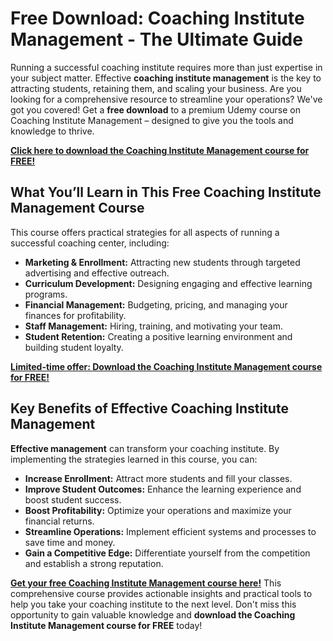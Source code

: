 # Free Download: Coaching Institute Management - The Ultimate Guide

Running a successful coaching institute requires more than just expertise in your subject matter. Effective **coaching institute management** is the key to attracting students, retaining them, and scaling your business. Are you looking for a comprehensive resource to streamline your operations? We've got you covered! Get a **free download** to a premium Udemy course on Coaching Institute Management – designed to give you the tools and knowledge to thrive.

[**Click here to download the Coaching Institute Management course for FREE!**](https://udemywork.com/coaching-institute-management)

## What You’ll Learn in This Free Coaching Institute Management Course

This course offers practical strategies for all aspects of running a successful coaching center, including:

*   **Marketing & Enrollment:** Attracting new students through targeted advertising and effective outreach.
*   **Curriculum Development:** Designing engaging and effective learning programs.
*   **Financial Management:** Budgeting, pricing, and managing your finances for profitability.
*   **Staff Management:** Hiring, training, and motivating your team.
*   **Student Retention:** Creating a positive learning environment and building student loyalty.

[**Limited-time offer: Download the Coaching Institute Management course for FREE!**](https://udemywork.com/coaching-institute-management)

## Key Benefits of Effective Coaching Institute Management

**Effective management** can transform your coaching institute. By implementing the strategies learned in this course, you can:

*   **Increase Enrollment:** Attract more students and fill your classes.
*   **Improve Student Outcomes:** Enhance the learning experience and boost student success.
*   **Boost Profitability:** Optimize your operations and maximize your financial returns.
*   **Streamline Operations:** Implement efficient systems and processes to save time and money.
*   **Gain a Competitive Edge:** Differentiate yourself from the competition and establish a strong reputation.

[**Get your free Coaching Institute Management course here!**](https://udemywork.com/coaching-institute-management) This comprehensive course provides actionable insights and practical tools to help you take your coaching institute to the next level. Don't miss this opportunity to gain valuable knowledge and **download the Coaching Institute Management course for FREE** today!
